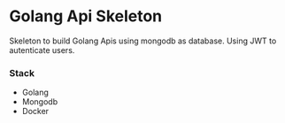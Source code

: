 # Golang Api Skeleton

Skeleton to build Golang Apis using mongodb as database.
Using JWT to autenticate users.

### Stack
- Golang
- Mongodb
- Docker
